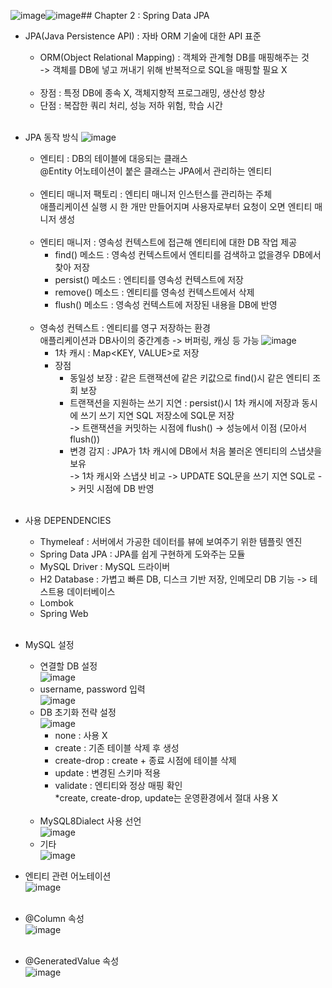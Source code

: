 ![image](https://github.com/user-attachments/assets/a2c2eed5-c599-4b20-ad42-44d0da58d3b5)![image](https://github.com/user-attachments/assets/70277aca-1657-49b1-8bf0-a45861cfbdb3)## Chapter 2 : Spring Data JPA
* JPA(Java Persistence API) : 자바 ORM 기술에 대한 API 표준
  * ORM(Object Relational Mapping) : 객체와 관계형 DB를 매핑해주는 것<br/>
         -> 객체를 DB에 넣고 꺼내기 위해 반복적으로 SQL을 매핑할 필요 X<br/><br/>
  * 장점 : 특정 DB에 종속 X, 객체지향적 프로그래밍, 생산성 향상
  * 단점 : 복잡한 쿼리 처리, 성능 저하 위험, 학습 시간<br/><br/>
* JPA 동작 방식
![image](https://github.com/user-attachments/assets/27bc41b0-6300-4612-8030-409725a368ef)<br/>
  * 엔티티 : DB의 테이블에 대응되는 클래스<br/>
   @Entity 어노테이션이 붙은 클래스는 JPA에서 관리하는 엔티티<br/><br/>
  * 엔티티 매니저 팩토리 : 엔티티 매니저 인스턴스를 관리하는 주체<br/>
  애플리케이션 실행 시 한 개만 만들어지며 사용자로부터 요청이 오면 엔티티 매니저 생성<br/><br/>
  * 엔티티 매니저 : 영속성 컨텍스트에 접근해 엔티티에 대한 DB 작업 제공
    * find() 메소드 : 영속성 컨텍스트에서 엔티티를 검색하고 없을경우 DB에서 찾아 저장
    * persist() 메소드 : 엔티티를 영속성 컨텍스트에 저장
    * remove() 메소드 : 엔티티를 영속성 컨텍스트에서 삭제
    * flush() 메소드 : 영속성 컨텍스트에 저장된 내용을 DB에 반영<br/><br/>
  * 영속성 컨텍스트 : 엔티티를 영구 저장하는 환경<br/>
    애플리케이션과 DB사이의 중간계층 -> 버퍼링, 캐싱 등 가능
    ![image](https://github.com/user-attachments/assets/a0e6aeea-aaa2-464c-8453-e9d7e0e7319b)<br/>
    * 1차 캐시 : Map<KEY, VALUE>로 저장
    * 장점
      * 동일성 보장 : 같은 트랜잭션에 같은 키값으로 find()시 같은 엔티티 조회 보장
      * 트랜잭션을 지원하는 쓰기 지연 : persist()시 1차 캐시에 저장과 동시에 쓰기 쓰기 지연 SQL 저장소에 SQL문 저장<br/>
      -> 트랜잭션을 커밋하는 시점에 flush() -> 성능에서 이점 (모아서 flush())
      * 변경 감지 : JPA가 1차 캐시에 DB에서 처음 불러온 엔티티의 스냅샷을 보유<br/>
      -> 1차 캐시와 스냅샷 비교 -> UPDATE SQL문을 쓰기 지연 SQL로 -> 커밋 시점에 DB 반영<br/><br/>
* 사용 DEPENDENCIES
  * Thymeleaf : 서버에서 가공한 데이터를 뷰에 보여주기 위한 템플릿 엔진
  * Spring Data JPA : JPA를 쉽게 구현하게 도와주는 모듈
  * MySQL Driver : MySQL 드라이버
  * H2 Database : 가볍고 빠른 DB, 디스크 기반 저장, 인메모리 DB 기능 -> 테스트용 데이터베이스
  * Lombok
  * Spring Web<br/><br/>
      
* MySQL 설정<br/>
  * 연결할 DB 설정<br/>
  ![image](https://github.com/user-attachments/assets/f1c3e815-8e25-4a0c-9b4e-0e2217b88dd2)<br/>
  * username, password 입력<br/>
    ![image](https://github.com/user-attachments/assets/0a78813c-576a-447a-bf93-065b87e2bb37)<br/>
  * DB 초기화 전략 설정<br/>
    ![image](https://github.com/user-attachments/assets/cbec0018-3df6-46f9-9902-a6fa24d2b7c0)<br/>
    * none : 사용 X
    * create : 기존 테이블 삭제 후 생성
    * create-drop : create + 종료 시점에 테이블 삭제
    * update : 변경된 스키마 적용
    * validate : 엔티티와 정상 매핑 확인<br/>
    *create, create-drop, update는 운영환경에서 절대 사용 X<br/><br/>
  * MySQL8Dialect 사용 선언<br/>
  ![image](https://github.com/user-attachments/assets/0bb351b8-6e29-4b56-8b05-08b33144b896)<br/>
  * 기타<br/>
  ![image](https://github.com/user-attachments/assets/80db74d8-bfb6-4d44-8c23-0c796e764604)<br/>
* 엔티티 관련 어노테이션<br/>
  ![image](https://github.com/user-attachments/assets/a3d4a399-a26e-4338-b9c4-37a4297474b5)<br/><br/>
* @Column 속성<br/>
  ![image](https://github.com/user-attachments/assets/5e333958-996d-4e42-9698-ea2752a36bbb)<br/><br/>
* @GeneratedValue 속성<br/>
  ![image](https://github.com/user-attachments/assets/f6644288-be62-479b-9d1f-7120047f3960)<br/><br/>





  
